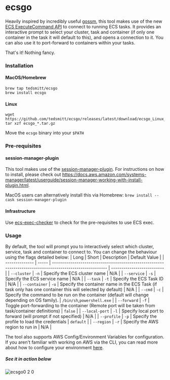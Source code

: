 # ecsgo

Heavily inspired by incredibly useful [gossm](https://github.com/gjbae1212/gossm), this tool makes use of the new [ECS ExecuteCommand API](https://aws.amazon.com/blogs/containers/new-using-amazon-ecs-exec-access-your-containers-fargate-ec2/) to connect to running ECS tasks. It provides an interactive prompt to select your cluster, task and container (if only one container in the task it will default to this), and opens a connection to it. You can also use it to port-forward to containers within your tasks.

That's it! Nothing fancy.

### Installation

#### MacOS/Homebrew

```
brew tap tedsmitt/ecsgo
brew install ecsgo
```

#### Linux

```
wget https://github.com/tedsmitt/ecsgo/releases/latest/download/ecsgo_Linux_x86_64.tar.gz
tar xzf ecsgo_*.tar.gz
```

Move the `ecsgo` binary into your `$PATH`

### Pre-requisites

#### session-manager-plugin

This tool makes use of the [session-manager-plugin](https://github.com/aws/session-manager-plugin). For instructions on how to install, please check out https://docs.aws.amazon.com/systems-manager/latest/userguide/session-manager-working-with-install-plugin.html.

MacOS users can alternatively install this via Homebrew:
`brew install --cask session-manager-plugin`

#### Infrastructure

Use [ecs-exec-checker](https://github.com/aws-containers/amazon-ecs-exec-checker) to check for the pre-requisites to use ECS exec.

### Usage

By default, the tool will prompt you to interactively select which cluster, service, task and container to connect to. You can change the behaviour using the flags detailed below:
| Long | Short | Description | Default Value |
| -------------- | ----- | --------------------------------------------------------------------------------------------------------- | -------------------------- |
| `--cluster` | `-n` | Specify the ECS cluster name | N/A |
| `--service` | `-s` | Specify the ECS service name | N/A |
| `--task` | `-t` | Specify the ECS Task ID | N/A |
| `--container` | `-u` | Specify the container name in the ECS Task (if task only has one container this will selected by default) | N/A |
| `--cmd` | `-c` | Specify the command to be run on the container (default will change depending on OS family). | `/bin/sh`,`powershell.exe` |
| `--forward` | `-f` | Toggle port-forwarding to the container (Remote port will be taken from task/container definitions) | `false` |
| `--local-port` | `-l` | Specify local port to forward (will prompt if not specified) | N/A |
| `--profile` | `-p` | Specify the profile to load the credentials | `default` |
| `--region` | `-r` | Specify the AWS region to run in | N/A |

The tool also supports AWS Config/Environment Variables for configuration. If you aren't familiar with working on AWS via the CLI, you can read more about how to configure your environment [here](https://docs.aws.amazon.com/cli/latest/userguide/cli-configure-envvars.html).

##### See it in action below

![ecsgo0 2 0](https://user-images.githubusercontent.com/25430401/114218136-ef8f7b00-9960-11eb-9c3f-b353ae0ff7ca.gif)

